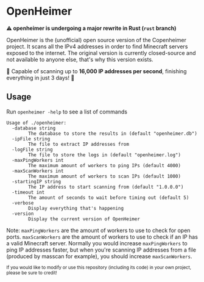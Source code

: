 # OpenHeimer

**:warning: openheimer is undergoing a major rewrite in Rust (`rust` branch)**

OpenHeimer is the (unofficial) open source version of the Copenheimer project. It scans all the IPv4 addresses in order to find Minecraft servers exposed to the internet. The original version is currently closed-source and not available to anyone else, that's why this version exists.

:rocket: Capable of scanning up to <b>16,000 IP addresses per second</b>, finishing everything in just 3 days! :rocket:

## Usage
Run `openheimer -help` to see a list of commands
```
Usage of ./openheimer:
  -database string
        The database to store the results in (default "openheimer.db")
  -ipFile string
        The file to extract IP addresses from
  -logFile string
        The file to store the logs in (default "openheimer.log")
  -maxPingWorkers int
        The maximum amount of workers to ping IPs (default 4000)
  -maxScanWorkers int
        The maximum amount of workers to scan IPs (default 1000)
  -startingIP string
        The IP address to start scanning from (default "1.0.0.0")
  -timeout int
        The amount of seconds to wait before timing out (default 5)
  -verbose
        Display everything that's happening
  -version
        Display the current version of OpenHeimer
```
Note: `maxPingWorkers` are the amount of workers to use to check for open ports. `maxScanWorkers` are the amount of workers to use to check if an IP has a valid Minecraft server. Normally you would increase `maxPingWorkers` to ping IP addresses faster, but when you're scanning IP addresses from a file (produced by masscan for example), you should increase `maxScanWorkers`.

<sub>If you would like to modify or use this repository (including its code) in your own project, please be sure to credit!</sub>
